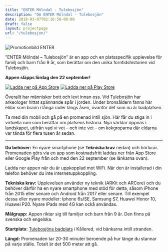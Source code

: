 ```yaml
---
title: "ENTER Mölndal - Tulebosjön"
description: "Om ENTER Mölndal - Tulebosjön"
date: 2018-03-07T02:16:58-08:00
draft: false
layout: projectpage
url: "/tulebosjon/"
---
```

![Promotionbild ENTER](/img/enter-tulebosjon-promo.jpg)

”ENTER Mölndal – Tulebosjön” är en app och en platsspecifik upplevelse för familj och barn från 9 år, som berättar om den unika forntidshistorien vid Tulebosjön.

**Appen släpps lördag den 22 september!**

[![Ladda ner på App Store](/img/appstore_eng.png)](https://itunes.apple.com/us/app/enter-mölndal-tulebosjön/id1435578995)
[![Ladda ner på Play Store](/img/playstore_eng.png)](https://play.google.com/store/apps/details?id=se.ri.enter.tulebosjon)

Överallt har människor bott och levt innan oss. Vid Tulebosjön har arkeologer hittat spännande spår i jorden. Under bronsåldern fanns här eldar som brann i långa rader längs åsen, ovanför det som nu är badplatsen.

Ta med din mobil och gå på en promenad intill sjön. Här får du stiga in i virtuella rum som berättar om platsens historia. Nya världar öppnas i landskapet, utifrån vad vi vet – och inte vet – om kokgroparna där eldarna var tända för flera tusen år sedan.

---
**Du behöver:** En nyare smartphone (se **Tekniska krav** nedan) och hörlurar. Promenaden görs via en app som kostnadsfritt laddas ner från App Store eller Google Play från och med den 22 september (se länkarna ovan).

Ladda ner appen när du är uppkopplad mot WiFi. När den är installerad i din telefon behöver du inte internetuppkoppling.

**Tekniska krav:** Upplevelsen använder ny teknik (ARKit och ARCore) och du behöver därför ha en nyare smartphone med stöd för detta, såsom iPhone från 2015 eller senare och Android från 2017 eller senare. Till exempel dessa eller nyare modeller: Iphone 6s/SE, Samsung S7, Huawei Honor 10, Huawei P20. Nyare iPads med 4G kan ockå användas.

**Målgrupp:** Appen riktar sig till familjer och barn från 9 år. Den finns på svenska och engelska.

**Startplats:** [Tulebosjöns badplats](https://www.molndal.se/startsida/uppleva-och-gora/idrott-motion-och-friluftsliv/friluftsliv-och-motion/badplatser/tulebosjon.html) i Kållered, vid bänkarna intill stranden.

**Längd:** Promenaden tar 20-30 minuter beroende på hur länge du stannar på varje ställe. Totalt är det 500 meter att gå.